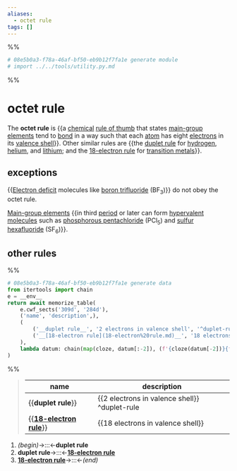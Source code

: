 ```yaml
---
aliases:
  - octet rule
tags: []
---
```


%%
```Python
# 08e5b0a3-f78a-46af-bf50-eb9b12f7fa1e generate module
# import ../../tools/utility.py.md
```
%%

# octet rule

The __octet rule__ is {{a [chemical](chemistry.md) [rule of thumb](rule%20of%20thumb.md) that states [main-group elements](main-group%20element.md) tend to [bond](chemical%20bond.md) in a way such that each [atom](atom.md) has eight [electrons](electron.md) in its [valence shell](valence%20shell.md)}}. Other similar rules are {{the [duplet rule](#^duplet-rule) for [hydrogen](hydrogen.md), [helium](helium.md), and [lithium](lithium.md); and the [18-electron rule](18-electron%20rule.md) for [transition metals](transition%20metal.md)}}.

## exceptions

{{[Electron deficit](electron%20deficiency.md) molecules like [boron trifluoride](boron%20trifluoride.md) (BF<sub>3</sub>)}} do not obey the octet rule.

[Main-group elements](main-group%20element.md) {{in third [period](period%20(periodic%20table).md) or later can form [hypervalent molecules](hypervalent%20molecule.md) such as [phosphorous pentachloride](phosphorous%20pentachloride.md) (PCl<sub>5</sub>) and [sulfur hexafluoride](sulfur%20hexafluoride.md) (SF<sub>6</sub>)}}.

## other rules

%%
```Python
# 08e5b0a3-f78a-46af-bf50-eb9b12f7fa1e generate data
from itertools import chain
e = __env__
return await memorize_table(
	e.cwf_sects('309d', '284d'),
	('name', 'description',),
	(
		('__duplet rule__', '2 electrons in valence shell', '^duplet-rule'),
		('__[18-electron rule](18-electron%20rule.md)__', '18 electrons in valence shell', None,),
	),
	lambda datum: chain(map(cloze, datum[:-2]), (f'{cloze(datum[-2])}{f" {datum[-1]}" if datum[-1] else ""}',),),
)
```
%%

<!--08e5b0a3-f78a-46af-bf50-eb9b12f7fa1e generate section="309d"--><!-- The following content is generated at 2023-03-20T16:20:31.070686+08:00. Any edits will be overridden! -->

> | name | description |
> |-|-|
> | {{__duplet rule__}} | {{2 electrons in valence shell}} ^duplet-rule |
> | {{__[18-electron rule](18-electron%20rule.md)__}} | {{18 electrons in valence shell}} |

<!--/08e5b0a3-f78a-46af-bf50-eb9b12f7fa1e-->

<!--08e5b0a3-f78a-46af-bf50-eb9b12f7fa1e generate section="284d"--><!-- The following content is generated at 2023-03-20T12:51:18.460734+08:00. Any edits will be overridden! -->

1. _(begin)_→:::←__duplet rule__
2. __duplet rule__→:::←__[18-electron rule](18-electron%20rule.md)__
3. __[18-electron rule](18-electron%20rule.md)__→:::←_(end)_

<!--/08e5b0a3-f78a-46af-bf50-eb9b12f7fa1e-->
